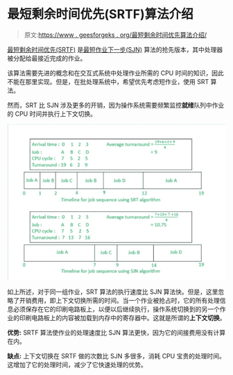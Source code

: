 # 最短剩余时间优先(SRTF)算法介绍

> 原文:[https://www . geesforgeks . org/最短剩余时间优先算法介绍/](https://www.geeksforgeeks.org/introduction-of-shortest-remaining-time-first-srtf-algorithm/)

[最短剩余时间优先(SRTF)](https://www.geeksforgeeks.org/program-shortest-job-first-scheduling-set-2srtf-make-changesdoneplease-review/) 是[最短作业下一步(SJN)](https://www.geeksforgeeks.org/program-for-shortest-job-first-or-sjf-cpu-scheduling-set-1-non-preemptive/) 算法的抢先版本，其中处理器被分配给最接近完成的作业。

该算法需要先进的概念和在交互式系统中处理作业所需的 CPU 时间的知识，因此不能在那里实现。但是，在批处理系统中，希望优先考虑短作业，使用 SRT 算法。

然而，SRT 比 SJN 涉及更多的开销，因为操作系统需要频繁监控**就绪**队列中作业的 CPU 时间并执行上下文切换。

![](img/8333ec2cc2f2af4029308f9ff928a7bf.png)

如上所述，对于同一组作业，SRT 算法的执行速度比 SJN 算法快。但是，这里忽略了开销费用，即上下文切换所需的时间。当一个作业被抢占时，它的所有处理信息必须保存在它的印刷电路板上，以便以后继续执行，操作系统切换到的另一个作业的印刷电路板上的内容被加载到内存中的寄存器中。这就是所谓的**上下文切换**。

**优势:**
SRTF 算法使作业的处理速度比 SJN 算法更快，因为它的间接费用没有计算在内。

**缺点:**
上下文切换在 SRTF 做的次数比 SJN 多很多，消耗 CPU 宝贵的处理时间。这增加了它的处理时间，减少了它快速处理的优势。